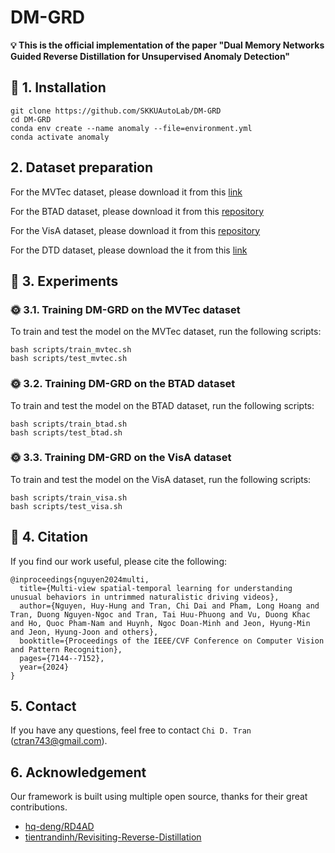# DM-GRD

**💡 This is the official implementation of the paper "Dual Memory Networks Guided Reverse Distillation for Unsupervised Anomaly Detection"**  

## 🔧 1. Installation
```
git clone https://github.com/SKKUAutoLab/DM-GRD
cd DM-GRD
conda env create --name anomaly --file=environment.yml
conda activate anomaly
```

## 2. Dataset preparation
For the MVTec dataset, please download it from this [link](https://www.mvtec.com/company/research/datasets/mvtec-ad)

For the BTAD dataset, please download it from this [repository](https://github.com/pankajmishra000/VT-ADL)

For the VisA dataset, please download it from this [repository](https://github.com/amazon-science/spot-diff)

For the DTD dataset, please download the it from this [link](https://www.robots.ox.ac.uk/~vgg/data/dtd/)

## 🚀 3. Experiments
### 🌞 3.1. Training DM-GRD on the MVTec dataset
To train and test the model on the MVTec dataset, run the following scripts:
```shell
bash scripts/train_mvtec.sh
bash scripts/test_mvtec.sh
```

### 🌞 3.2. Training DM-GRD on the BTAD dataset
To train and test the model on the BTAD dataset, run the following scripts:
```shell
bash scripts/train_btad.sh
bash scripts/test_btad.sh
```

### 🌞 3.3. Training DM-GRD on the VisA dataset
To train and test the model on the VisA dataset, run the following scripts:
```shell
bash scripts/train_visa.sh
bash scripts/test_visa.sh
```

## 🔗 4. Citation
If you find our work useful, please cite the following:
```
@inproceedings{nguyen2024multi,
  title={Multi-view spatial-temporal learning for understanding unusual behaviors in untrimmed naturalistic driving videos},
  author={Nguyen, Huy-Hung and Tran, Chi Dai and Pham, Long Hoang and Tran, Duong Nguyen-Ngoc and Tran, Tai Huu-Phuong and Vu, Duong Khac and Ho, Quoc Pham-Nam and Huynh, Ngoc Doan-Minh and Jeon, Hyung-Min and Jeon, Hyung-Joon and others},
  booktitle={Proceedings of the IEEE/CVF Conference on Computer Vision and Pattern Recognition},
  pages={7144--7152},
  year={2024}
}
```

## 5. Contact
If you have any questions, feel free to contact `Chi D. Tran` ([ctran743@gmail.com](ctran743@gmail.com)).

##  6. Acknowledgement
Our framework is built using multiple open source, thanks for their great contributions.
<!--ts-->
* [hq-deng/RD4AD](https://github.com/hq-deng/RD4AD)
* [tientrandinh/Revisiting-Reverse-Distillation](https://github.com/tientrandinh/Revisiting-Reverse-Distillation)
<!--te-->